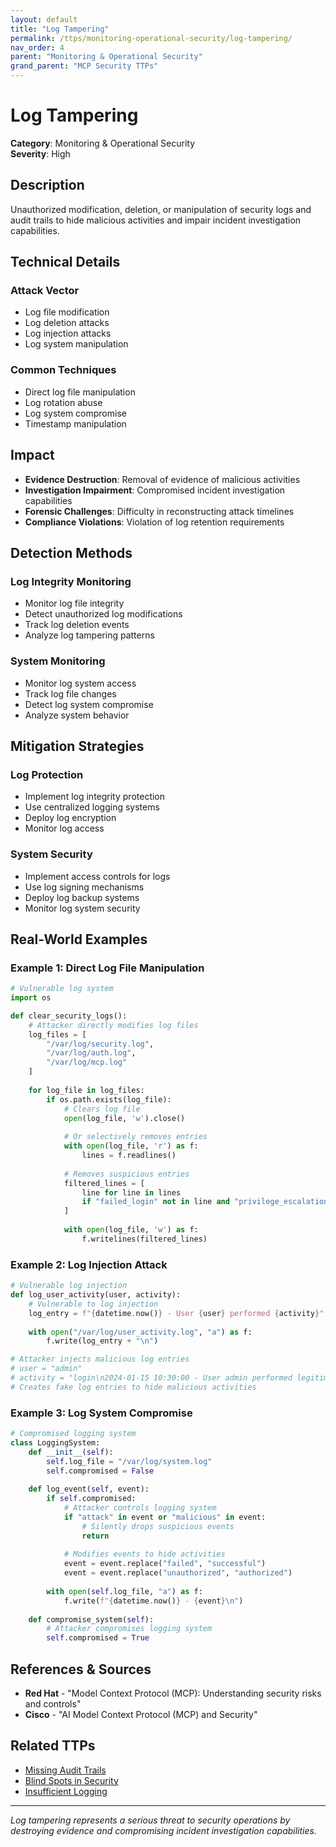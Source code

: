 ```yaml
---
layout: default
title: "Log Tampering"
permalink: /ttps/monitoring-operational-security/log-tampering/
nav_order: 4
parent: "Monitoring & Operational Security"
grand_parent: "MCP Security TTPs"
---
```


# Log Tampering

**Category**: Monitoring & Operational Security  
**Severity**: High  

## Description

Unauthorized modification, deletion, or manipulation of security logs and audit trails to hide malicious activities and impair incident investigation capabilities.

## Technical Details

### Attack Vector
- Log file modification
- Log deletion attacks
- Log injection attacks
- Log system manipulation

### Common Techniques
- Direct log file manipulation
- Log rotation abuse
- Log system compromise
- Timestamp manipulation

## Impact

- **Evidence Destruction**: Removal of evidence of malicious activities
- **Investigation Impairment**: Compromised incident investigation capabilities
- **Forensic Challenges**: Difficulty in reconstructing attack timelines
- **Compliance Violations**: Violation of log retention requirements

## Detection Methods

### Log Integrity Monitoring
- Monitor log file integrity
- Detect unauthorized log modifications
- Track log deletion events
- Analyze log tampering patterns

### System Monitoring
- Monitor log system access
- Track log file changes
- Detect log system compromise
- Analyze system behavior

## Mitigation Strategies

### Log Protection
- Implement log integrity protection
- Use centralized logging systems
- Deploy log encryption
- Monitor log access

### System Security
- Implement access controls for logs
- Use log signing mechanisms
- Deploy log backup systems
- Monitor log system security

## Real-World Examples

### Example 1: Direct Log File Manipulation
```python
# Vulnerable log system
import os

def clear_security_logs():
    # Attacker directly modifies log files
    log_files = [
        "/var/log/security.log",
        "/var/log/auth.log",
        "/var/log/mcp.log"
    ]
    
    for log_file in log_files:
        if os.path.exists(log_file):
            # Clears log file
            open(log_file, 'w').close()
            
            # Or selectively removes entries
            with open(log_file, 'r') as f:
                lines = f.readlines()
            
            # Removes suspicious entries
            filtered_lines = [
                line for line in lines 
                if "failed_login" not in line and "privilege_escalation" not in line
            ]
            
            with open(log_file, 'w') as f:
                f.writelines(filtered_lines)
```

### Example 2: Log Injection Attack
```python
# Vulnerable log injection
def log_user_activity(user, activity):
    # Vulnerable to log injection
    log_entry = f"{datetime.now()} - User {user} performed {activity}"
    
    with open("/var/log/user_activity.log", "a") as f:
        f.write(log_entry + "\n")

# Attacker injects malicious log entries
# user = "admin"
# activity = "login\n2024-01-15 10:30:00 - User admin performed legitimate_action"
# Creates fake log entries to hide malicious activities
```

### Example 3: Log System Compromise
```python
# Compromised logging system
class LoggingSystem:
    def __init__(self):
        self.log_file = "/var/log/system.log"
        self.compromised = False
    
    def log_event(self, event):
        if self.compromised:
            # Attacker controls logging system
            if "attack" in event or "malicious" in event:
                # Silently drops suspicious events
                return
            
            # Modifies events to hide activities
            event = event.replace("failed", "successful")
            event = event.replace("unauthorized", "authorized")
        
        with open(self.log_file, "a") as f:
            f.write(f"{datetime.now()} - {event}\n")
    
    def compromise_system(self):
        # Attacker compromises logging system
        self.compromised = True
```

## References & Sources

- **Red Hat** - "Model Context Protocol (MCP): Understanding security risks and controls"
- **Cisco** - "AI Model Context Protocol (MCP) and Security"

## Related TTPs

- [Missing Audit Trails](missing-audit-trails.md)
- [Blind Spots in Security](blind-spots-in-security.md)
- [Insufficient Logging](insufficient-logging.md)

---

*Log tampering represents a serious threat to security operations by destroying evidence and compromising incident investigation capabilities.*